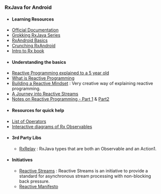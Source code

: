 ### RxJava for Android

 - #### Learning Resources

  * [Official Documentation](http://reactivex.io/intro.html)
  * [Grokking RxJava Series](http://blog.danlew.net/2014/09/15/grokking-rxjava-part-1/)
  * [RxAndroid Basics](https://medium.com/@kurtisnusbaum/rxandroid-basics-part-1-c0d5edcf6850#.wucvcwpgp)
  * [Crunching RxAndroid](https://medium.com/crunching-rxandroid/crunching-rxandroid-intro-c27eb6f009ea#.3t4l29m8c)
  * [Intro to Rx book](http://introtorx.com/Content/v1.0.10621.0/00_Foreword.html) 
  
 - #### Understanding the basics
  * [Reactive Programming explained to a 5 year old](https://edgecoders.com/how-to-explain-reactive-programming-to-a-5-year-old-e802c5385aee#.5qrj9fea0)
  * [What is Reactive Programming](https://medium.com/reactive-programming/what-is-reactive-programming-bc9fa7f4a7fc#.ss9jjqsii)
  * [Building a Reactive Mindset](https://upday.github.io/blog/reactive_mindset_burgers/) : Very creative way of explaining reactive programming.
  * [A Journey into Reactive Streams](https://medium.com/@kvnwbbr/a-journey-into-reactive-streams-5ee2a9cd7e29#.9muefrxnd)
  * [Notes on Reactive Programming - Part 1](https://spring.io/blog/2016/06/07/notes-on-reactive-programming-part-i-the-reactive-landscape) & [Part2](https://spring.io/blog/2016/06/13/notes-on-reactive-programming-part-ii-writing-some-code)
 
 - #### Resources for quick help

  * [List of Operators](https://github.com/ReactiveX/RxJava/wiki/Alphabetical-List-of-Observable-Operators)
  * [Interactive diagrams of Rx Observables](http://rxmarbles.com)
  
- #### 3rd Party Libs

  * [RxRelay](https://github.com/JakeWharton/RxRelay) : RxJava types that are both an Observable and an Action1.
  
- #### Initiatives

  * [Reactive Streams](http://www.reactive-streams.org) : Reactive Streams is an initiative to provide a standard for asynchronous stream processing with non-blocking back pressure.
  * [Reactive Manifesto](http://www.reactivemanifesto.org)
